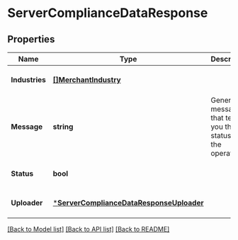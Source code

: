 # ServerComplianceDataResponse

## Properties
Name | Type | Description | Notes
------------ | ------------- | ------------- | -------------
**Industries** | [**[]MerchantIndustry**](merchant.Industry.md) |  | [optional] [default to null]
**Message** | **string** | Generic message that tells you the status of the operation | [optional] [default to null]
**Status** | **bool** |  | [optional] [default to null]
**Uploader** | [***ServerComplianceDataResponseUploader**](server.complianceDataResponse_uploader.md) |  | [optional] [default to null]

[[Back to Model list]](../README.md#documentation-for-models) [[Back to API list]](../README.md#documentation-for-api-endpoints) [[Back to README]](../README.md)

